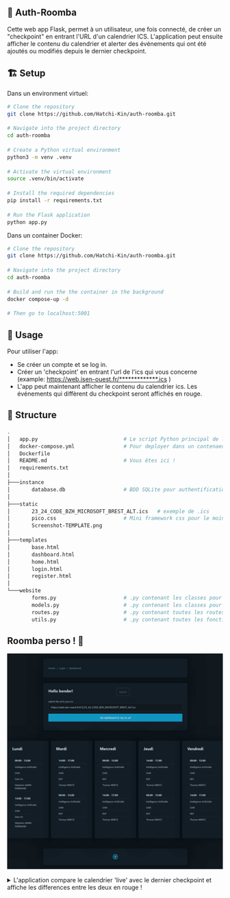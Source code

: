 ## :robot: Auth-Roomba  

Cette web app Flask, permet à un utilisateur, une fois connecté, de créer un "checkpoint" en entrant l'URL d'un calendrier ICS. L'application peut ensuite afficher le contenu du calendrier et alerter des événements qui ont été ajoutés ou modifiés depuis le dernier checkpoint.

## :building_construction: Setup   

Dans un environment virtuel:

```bash
# Clone the repository
git clone https://github.com/Hatchi-Kin/auth-roomba.git

# Navigate into the project directory
cd auth-roomba

# Create a Python virtual environment
python3 -m venv .venv

# Activate the virtual environment
source .venv/bin/activate

# Install the required dependencies
pip install -r requirements.txt

# Run the Flask application
python app.py

```

Dans un container Docker:

```bash
# Clone the repository
git clone https://github.com/Hatchi-Kin/auth-roomba.git

# Navigate into the project directory
cd auth-roomba

# Build and run the the container in the background
docker compose-up -d

# Then go to localhost:5001

```


## :calendar: Usage  

Pour utiliser l'app:

 - Se créer un compte et se log in.
 - Créer un 'checkpoint' en entrant l'url de l'ics qui vous concerne <br>
 (example: https://web.isen-ouest.fr/*************.ics )
 - L'app peut maintenant afficher le contenu du calendrier ics. Les événements qui diffèrent du checkpoint seront affichés en rouge.


## :deciduous_tree: Structure  

```bash
.
│   app.py                            # Le script Python principal de l'application.
│   docker-compose.yml                # Pour deployer dans un contenaeur -> docker-compose up -d
│   Dockerfile
│   README.md                         # Vous êtes ici !
│   requirements.txt
│
├───instance
│       database.db                   # BDD SQLite pour authentification et checkpoint
│
├───static
│       23_24_CODE_BZH_MICROSOFT_BREST_ALT.ics   # exemple de .ics
│       pico.css                      # Mini framework css pour le moins de front possible !
│       Screenshot-TEMPLATE.png
│
├───templates
│       base.html
│       dashboard.html
│       home.html
│       login.html
│       register.html
│
└───website
        forms.py                      # .py contenant les classes pour les formulaires
        models.py                     # .py contenant les classes pour l'authentification
        routes.py                     # .py contenant toutes les routes de l'app
        utils.py                      # .py contenant toutes les fonctions utiles à l'app
```

## Roomba perso ! :space_invader:

![Image](https://raw.githubusercontent.com/Hatchi-Kin/auth-roomba/main/static/Screenshot-TEMPLATE.png)

<details>
  <summary>L'application compare le calendrier 'live' avec le dernier checkpoint et affiche les differences entre les deux en rouge !</summary>
![Image](https://raw.githubusercontent.com/Hatchi-Kin/auth-roomba/main/static/Screenshot-TEMPLATE.png)
</details>

